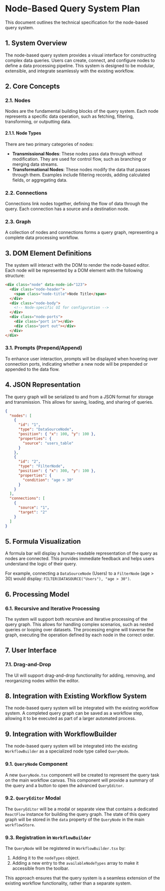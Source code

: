 # Node-Based Query System Plan

This document outlines the technical specification for the node-based query system.

## 1. System Overview

The node-based query system provides a visual interface for constructing complex data queries. Users can create, connect, and configure nodes to define a data processing pipeline. This system is designed to be modular, extensible, and integrate seamlessly with the existing workflow.

## 2. Core Concepts

### 2.1. Nodes

Nodes are the fundamental building blocks of the query system. Each node represents a specific data operation, such as fetching, filtering, transforming, or outputting data.

#### 2.1.1. Node Types

There are two primary categories of nodes:

*   **Transmissional Nodes**: These nodes pass data through without modification. They are used for control flow, such as branching or merging data streams.
*   **Transformational Nodes**: These nodes modify the data that passes through them. Examples include filtering records, adding calculated fields, or aggregating data.

### 2.2. Connections

Connections link nodes together, defining the flow of data through the query. Each connection has a source and a destination node.

### 2.3. Graph

A collection of nodes and connections forms a query graph, representing a complete data processing workflow.

## 3. DOM Element Definitions

The system will interact with the DOM to render the node-based editor. Each node will be represented by a DOM element with the following structure:

```html
<div class="node" data-node-id="123">
  <div class="node-header">
    <span class="node-title">Node Title</span>
  </div>
  <div class="node-body">
    <!-- Node-specific UI for configuration -->
  </div>
  <div class="node-ports">
    <div class="port in"></div>
    <div class="port out"></div>
  </div>
</div>
```

### 3.1. Prompts (Prepend/Append)

To enhance user interaction, prompts will be displayed when hovering over connection ports, indicating whether a new node will be prepended or appended to the data flow.

## 4. JSON Representation

The query graph will be serialized to and from a JSON format for storage and transmission. This allows for saving, loading, and sharing of queries.

```json
{
  "nodes": [
    {
      "id": "1",
      "type": "DataSourceNode",
      "position": { "x": 100, "y": 100 },
      "properties": {
        "source": "users_table"
      }
    },
    {
      "id": "2",
      "type": "FilterNode",
      "position": { "x": 300, "y": 100 },
      "properties": {
        "condition": "age > 30"
      }
    }
  ],
  "connections": [
    {
      "source": "1",
      "target": "2"
    }
  ]
}
```

## 5. Formula Visualization

A formula bar will display a human-readable representation of the query as nodes are connected. This provides immediate feedback and helps users understand the logic of their query.

For example, connecting a `DataSourceNode` (Users) to a `FilterNode` (age > 30) would display: `FILTER(DATASOURCE("Users"), "age > 30")`.

## 6. Processing Model

### 6.1. Recursive and Iterative Processing

The system will support both recursive and iterative processing of the query graph. This allows for handling complex scenarios, such as nested queries or looping over datasets. The processing engine will traverse the graph, executing the operation defined by each node in the correct order.

## 7. User Interface

### 7.1. Drag-and-Drop

The UI will support drag-and-drop functionality for adding, removing, and reorganizing nodes within the editor.

## 8. Integration with Existing Workflow System

The node-based query system will be integrated with the existing workflow system. A completed query graph can be saved as a workflow step, allowing it to be executed as part of a larger automated process.
## 9. Integration with WorkflowBuilder

The node-based query system will be integrated into the existing `WorkflowBuilder` as a specialized node type called `QueryNode`.

### 9.1. `QueryNode` Component

A new `QueryNode.tsx` component will be created to represent the query task on the main workflow canvas. This component will provide a summary of the query and a button to open the advanced `QueryEditor`.

### 9.2. `QueryEditor` Modal

The `QueryEditor` will be a modal or separate view that contains a dedicated `ReactFlow` instance for building the query graph. The state of this query graph will be stored in the `data` property of the `QueryNode` in the main `workflowStore`.

### 9.3. Registration in `WorkflowBuilder`

The `QueryNode` will be registered in `WorkflowBuilder.tsx` by:

1.  Adding it to the `nodeTypes` object.
2.  Adding a new entry to the `availableNodeTypes` array to make it accessible from the toolbar.

This approach ensures that the query system is a seamless extension of the existing workflow functionality, rather than a separate system.